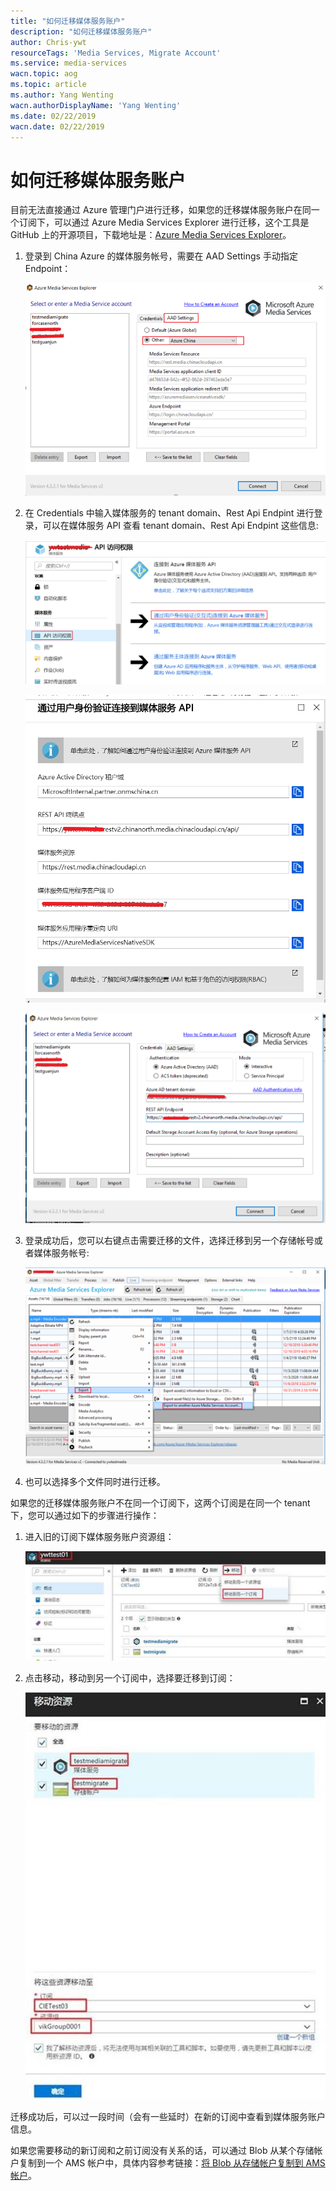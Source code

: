 ```yaml
---
title: "如何迁移媒体服务账户"
description: "如何迁移媒体服务账户"
author: Chris-ywt
resourceTags: 'Media Services, Migrate Account'
ms.service: media-services
wacn.topic: aog
ms.topic: article
ms.author: Yang Wenting
wacn.authorDisplayName: 'Yang Wenting'
ms.date: 02/22/2019
wacn.date: 02/22/2019
---
```


# 如何迁移媒体服务账户

目前无法直接通过 Azure 管理门户进行迁移，如果您的迁移媒体服务账户在同一个订阅下，可以通过 Azure Media Services Explorer 进行迁移，这个工具是 GitHub 上的开源项目，下载地址是：[Azure Media Services Explorer](https://github.com/Azure/Azure-Media-Services-Explorer/releases/)。

1. 登录到 China Azure 的媒体服务帐号，需要在 AAD Settings 手动指定 Endpoint：

    ![01](media/aog-media-services-howto-migrate-media-service-account/01.png "01")

2. 在 Credentials 中输入媒体服务的 tenant domain、Rest Api Endpint 进行登录，可以在媒体服务 API 查看 tenant domain、Rest Api Endpint 这些信息:

    ![02](media/aog-media-services-howto-migrate-media-service-account/02.png "02")

    ![03](media/aog-media-services-howto-migrate-media-service-account/03.png "03")

    ![04](media/aog-media-services-howto-migrate-media-service-account/04.png "04")

3. 登录成功后，您可以右键点击需要迁移的文件，选择迁移到另一个存储帐号或者媒体服务帐号:

    ![05](media/aog-media-services-howto-migrate-media-service-account/05.png "05")

4. 也可以选择多个文件同时进行迁移。

如果您的迁移媒体服务账户不在同一个订阅下，这两个订阅是在同一个 tenant 下，您可以通过如下的步骤进行操作：

1. 进入旧的订阅下媒体服务账户资源组：

    ![06](media/aog-media-services-howto-migrate-media-service-account/06.png "06")

2. 点击移动，移动到另一个订阅中，选择要迁移到订阅：

    ![07](media/aog-media-services-howto-migrate-media-service-account/07.jpg "07")

迁移成功后，可以过一段时间（会有一些延时）在新的订阅中查看到媒体服务账户信息。

如果您需要移动的新订阅和之前订阅没有关系的话，可以通过 Blob 从某个存储帐户复制到一个 AMS 帐户中，具体内容参考链接：[将 Blob 从存储帐户复制到 AMS 帐户](https://docs.azure.cn/zh-cn/media-services/previous/media-services-copying-existing-blob#copy-blobs-from-a-storage-account-into-an-ams-account)。
